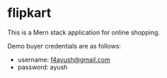 # flipkart

This is a Mern stack application for online shopping.  

Demo buyer credentials are as follows:  
- username: f4ayush@gmail.com     
- password: ayush

